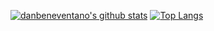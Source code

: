 [![danbeneventano's github stats](https://github-readme-stats.vercel.app/api?username=danbeneventano&count_private=true&show_icons=true&hide=stars)](https://github.com/anuraghazra/github-readme-stats)
[![Top Langs](https://github-readme-stats.vercel.app/api/top-langs/?username=danbeneventano)](https://github.com/anuraghazra/github-readme-stats)
